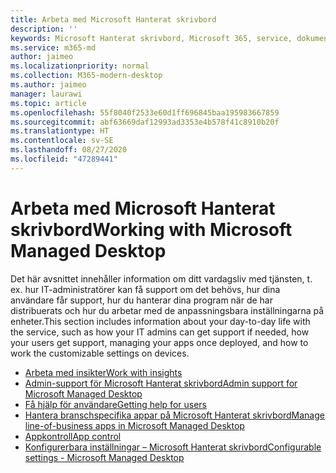 ```yaml
---
title: Arbeta med Microsoft Hanterat skrivbord
description: ''
keywords: Microsoft Hanterat skrivbord, Microsoft 365, service, dokumentation
ms.service: m365-md
author: jaimeo
ms.localizationpriority: normal
ms.collection: M365-modern-desktop
ms.author: jaimeo
manager: laurawi
ms.topic: article
ms.openlocfilehash: 55f8040f2533e60d1ff696845baa195983667859
ms.sourcegitcommit: abf63669daf12993ad3353e4b578f41c8910b20f
ms.translationtype: HT
ms.contentlocale: sv-SE
ms.lasthandoff: 08/27/2020
ms.locfileid: "47289441"
---
```

# <a name="working-with-microsoft-managed-desktop"></a><span data-ttu-id="a4666-103">Arbeta med Microsoft Hanterat skrivbord</span><span class="sxs-lookup"><span data-stu-id="a4666-103">Working with Microsoft Managed Desktop</span></span>

<span data-ttu-id="a4666-104">Det här avsnittet innehåller information om ditt vardagsliv med tjänsten, t. ex. hur IT-administratörer kan få support om det behövs, hur dina användare får support, hur du hanterar dina program när de har distribuerats och hur du arbetar med de anpassningsbara inställningarna på enheter.</span><span class="sxs-lookup"><span data-stu-id="a4666-104">This section includes information about your day-to-day life with the service, such as how your IT admins can get support if needed, how your users get support, managing your apps once deployed, and how to work the customizable settings on devices.</span></span>


- [<span data-ttu-id="a4666-105">Arbeta med insikter</span><span class="sxs-lookup"><span data-stu-id="a4666-105">Work with insights</span></span>](insights.md)
- [<span data-ttu-id="a4666-106">Admin-support för Microsoft Hanterat skrivbord</span><span class="sxs-lookup"><span data-stu-id="a4666-106">Admin support for Microsoft Managed Desktop</span></span>](admin-support.md)
- [<span data-ttu-id="a4666-107">Få hjälp för användare</span><span class="sxs-lookup"><span data-stu-id="a4666-107">Getting help for users</span></span>](end-user-support.md)
- [<span data-ttu-id="a4666-108">Hantera branschspecifika appar på Microsoft Hanterat skrivbord</span><span class="sxs-lookup"><span data-stu-id="a4666-108">Manage line-of-business apps in Microsoft Managed Desktop</span></span>](manage-apps.md)
- [<span data-ttu-id="a4666-109">Appkontroll</span><span class="sxs-lookup"><span data-stu-id="a4666-109">App control</span></span>](../service-description/app-control.md)
- [<span data-ttu-id="a4666-110">Konfigurerbara inställningar – Microsoft Hanterat skrivbord</span><span class="sxs-lookup"><span data-stu-id="a4666-110">Configurable settings - Microsoft Managed Desktop</span></span>](config-setting-overview.md)
